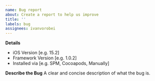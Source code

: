 ```yaml
---
name: Bug report
about: Create a report to help us improve
title: ''
labels: bug
assignees: ivanvorobei
---
```


**Details**
 - iOS Version [e.g. 15.2]
 - Framework Version [e.g. 1.0.2]
 - Installed via [e.g. SPM, Cocoapods, Manually]
 
**Describe the Bug**
A clear and concise description of what the bug is.
